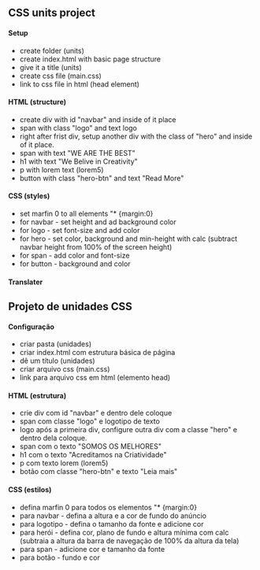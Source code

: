 ## CSS units project

#### Setup

- create folder (units)
- create index.html with basic page structure
- give it a title (units)
- create css file (main.css)
- link to css file in html (head element)

#### HTML (structure)

- create div with id "navbar" and inside of it place
- span with class "logo" and text logo
- right after frist div, setup another div with the class of "hero" and inside of it place.
- span with text "WE ARE THE BEST"
- h1 with text "We Belive in Creativity"
- p with lorem text (lorem5)
- button with class "hero-btn" and text "Read More"

#### CSS (styles)

- set marfin 0 to all elements "* {margin:0}
- for navbar - set height and ad background color
- for logo - set font-size and add color
- for hero - set color, background and min-height with calc (subtract navbar height from 100% of the screen height)
- for span - add color and font-size
- for button - background and color

#### Translater

## Projeto de unidades CSS

#### Configuração

- criar pasta (unidades)
- criar index.html com estrutura básica de página
- dê um título (unidades)
- criar arquivo css (main.css)
- link para arquivo css em html (elemento head)

#### HTML (estrutura)

- crie div com id "navbar" e dentro dele coloque
- span com classe "logo" e logotipo de texto
- logo após a primeira div, configure outra div com a classe "hero" e dentro dela coloque.
- span com o texto "SOMOS OS MELHORES"
- h1 com o texto "Acreditamos na Criatividade"
- p com texto lorem (lorem5)
- botão com classe "hero-btn" e texto "Leia mais"

#### CSS (estilos)

- defina marfin 0 para todos os elementos "* {margin:0}
- para navbar - defina a altura e a cor de fundo do anúncio
- para logotipo - defina o tamanho da fonte e adicione cor
- para herói - defina cor, plano de fundo e altura mínima com calc (subtraia a altura da barra de navegação de 100% da altura da tela)
- para span - adicione cor e tamanho da fonte
- para botão - fundo e cor